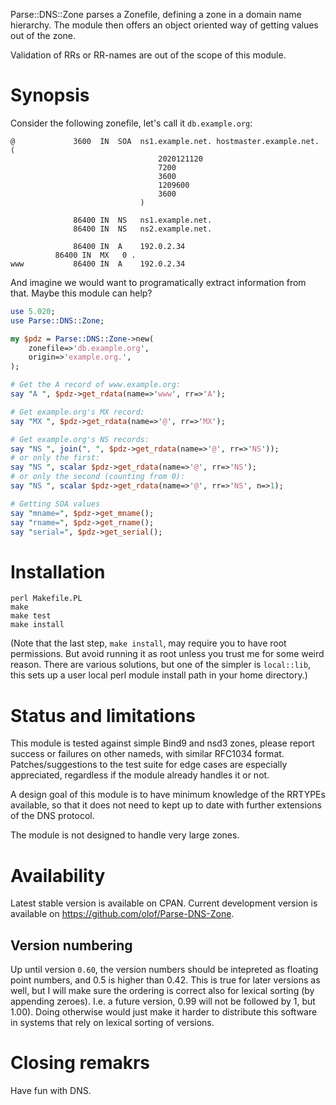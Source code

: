 Parse::DNS::Zone parses a Zonefile, defining a zone in a domain
name hierarchy. The module then offers an object oriented way of
getting values out of the zone.

Validation of RRs or RR-names are out of the scope of this
module.

# Synopsis

Consider the following zonefile, let's call it `db.example.org`:

```zone
@             3600  IN  SOA  ns1.example.net. hostmaster.example.net. (
                                 2020121120
                                 7200
                                 3600
                                 1209600
                                 3600
                             )

              86400 IN  NS   ns1.example.net.
              86400 IN  NS   ns2.example.net.

              86400 IN  A    192.0.2.34
	      86400 IN  MX   0 .
www           86400 IN  A    192.0.2.34
```

And imagine we would want to programatically extract information
from that. Maybe this module can help?

```perl
use 5.020;
use Parse::DNS::Zone;

my $pdz = Parse::DNS::Zone->new(
	zonefile=>'db.example.org',
	origin=>'example.org.',
);

# Get the A record of www.example.org:
say "A ", $pdz->get_rdata(name=>'www', rr=>'A');

# Get example.org's MX record:
say "MX ", $pdz->get_rdata(name=>'@', rr=>'MX');

# Get example.org's NS records:
say "NS ", join(", ", $pdz->get_rdata(name=>'@', rr=>'NS'));
# or only the first:
say "NS ", scalar $pdz->get_rdata(name=>'@', rr=>'NS');
# or only the second (counting from 0):
say "NS ", scalar $pdz->get_rdata(name=>'@', rr=>'NS', n=>1);

# Getting SOA values
say "mname=", $pdz->get_mname();
say "rname=", $pdz->get_rname();
say "serial=", $pdz->get_serial();
```

# Installation

    perl Makefile.PL
    make
    make test
    make install

(Note that the last step, `make install`, may require you to have
root permissions. But avoid running it as root unless you trust
me for some weird reason. There are various solutions, but one of
the simpler is `local::lib`, this sets up a user local perl
module install path in your home directory.)

# Status and limitations

This module is tested against simple Bind9 and nsd3 zones, please
report success or failures on other nameds, with similar RFC1034
format. Patches/suggestions to the test suite for edge cases are
especially appreciated, regardless if the module already handles
it or not.

A design goal of this module is to have minimum knowledge of the
RRTYPEs available, so that it does not need to kept up to date
with further extensions of the DNS protocol.

The module is not designed to handle very large zones.

# Availability

Latest stable version is available on CPAN. Current development
version is available on https://github.com/olof/Parse-DNS-Zone.

## Version numbering

Up until version `0.60`, the version numbers should be intepreted
as floating point numbers, and 0.5 is higher than 0.42. This is
true for later versions as well, but I will make sure the
ordering is correct also for lexical sorting (by appending
zeroes). I.e. a future version, 0.99 will not be followed by 1,
but 1.00). Doing otherwise would just make it harder to
distribute this software in systems that rely on lexical sorting
of versions.

# Closing remakrs

Have fun with DNS.
